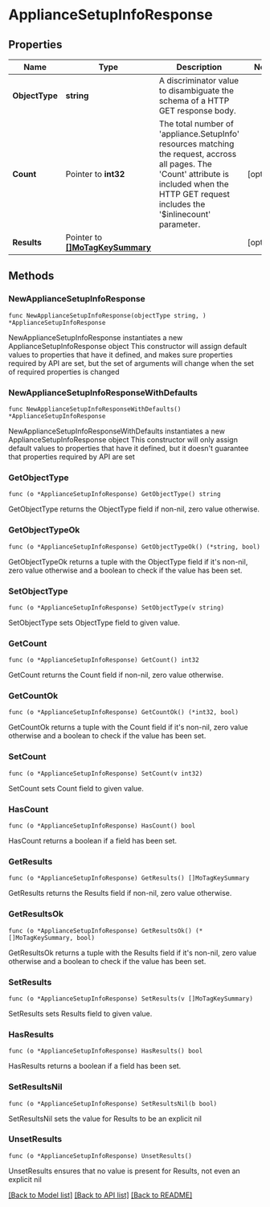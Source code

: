 # ApplianceSetupInfoResponse

## Properties

Name | Type | Description | Notes
------------ | ------------- | ------------- | -------------
**ObjectType** | **string** | A discriminator value to disambiguate the schema of a HTTP GET response body. | 
**Count** | Pointer to **int32** | The total number of &#39;appliance.SetupInfo&#39; resources matching the request, accross all pages. The &#39;Count&#39; attribute is included when the HTTP GET request includes the &#39;$inlinecount&#39; parameter. | [optional] 
**Results** | Pointer to [**[]MoTagKeySummary**](MoTagKeySummary.md) |  | [optional] 

## Methods

### NewApplianceSetupInfoResponse

`func NewApplianceSetupInfoResponse(objectType string, ) *ApplianceSetupInfoResponse`

NewApplianceSetupInfoResponse instantiates a new ApplianceSetupInfoResponse object
This constructor will assign default values to properties that have it defined,
and makes sure properties required by API are set, but the set of arguments
will change when the set of required properties is changed

### NewApplianceSetupInfoResponseWithDefaults

`func NewApplianceSetupInfoResponseWithDefaults() *ApplianceSetupInfoResponse`

NewApplianceSetupInfoResponseWithDefaults instantiates a new ApplianceSetupInfoResponse object
This constructor will only assign default values to properties that have it defined,
but it doesn't guarantee that properties required by API are set

### GetObjectType

`func (o *ApplianceSetupInfoResponse) GetObjectType() string`

GetObjectType returns the ObjectType field if non-nil, zero value otherwise.

### GetObjectTypeOk

`func (o *ApplianceSetupInfoResponse) GetObjectTypeOk() (*string, bool)`

GetObjectTypeOk returns a tuple with the ObjectType field if it's non-nil, zero value otherwise
and a boolean to check if the value has been set.

### SetObjectType

`func (o *ApplianceSetupInfoResponse) SetObjectType(v string)`

SetObjectType sets ObjectType field to given value.


### GetCount

`func (o *ApplianceSetupInfoResponse) GetCount() int32`

GetCount returns the Count field if non-nil, zero value otherwise.

### GetCountOk

`func (o *ApplianceSetupInfoResponse) GetCountOk() (*int32, bool)`

GetCountOk returns a tuple with the Count field if it's non-nil, zero value otherwise
and a boolean to check if the value has been set.

### SetCount

`func (o *ApplianceSetupInfoResponse) SetCount(v int32)`

SetCount sets Count field to given value.

### HasCount

`func (o *ApplianceSetupInfoResponse) HasCount() bool`

HasCount returns a boolean if a field has been set.

### GetResults

`func (o *ApplianceSetupInfoResponse) GetResults() []MoTagKeySummary`

GetResults returns the Results field if non-nil, zero value otherwise.

### GetResultsOk

`func (o *ApplianceSetupInfoResponse) GetResultsOk() (*[]MoTagKeySummary, bool)`

GetResultsOk returns a tuple with the Results field if it's non-nil, zero value otherwise
and a boolean to check if the value has been set.

### SetResults

`func (o *ApplianceSetupInfoResponse) SetResults(v []MoTagKeySummary)`

SetResults sets Results field to given value.

### HasResults

`func (o *ApplianceSetupInfoResponse) HasResults() bool`

HasResults returns a boolean if a field has been set.

### SetResultsNil

`func (o *ApplianceSetupInfoResponse) SetResultsNil(b bool)`

 SetResultsNil sets the value for Results to be an explicit nil

### UnsetResults
`func (o *ApplianceSetupInfoResponse) UnsetResults()`

UnsetResults ensures that no value is present for Results, not even an explicit nil

[[Back to Model list]](../README.md#documentation-for-models) [[Back to API list]](../README.md#documentation-for-api-endpoints) [[Back to README]](../README.md)


